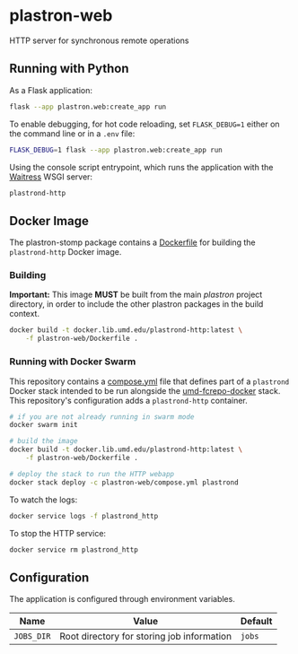 # plastron-web

HTTP server for synchronous remote operations

## Running with Python

As a Flask application: 

```bash
flask --app plastron.web:create_app run
```

To enable debugging, for hot code reloading, set `FLASK_DEBUG=1` either on 
the command line or in a `.env` file:

```bash
FLASK_DEBUG=1 flask --app plastron.web:create_app run
```

Using the console script entrypoint, which runs the application with the 
[Waitress] WSGI server:

```bash
plastrond-http
```

## Docker Image

The plastron-stomp package contains a [Dockerfile](Dockerfile) for
building the `plastrond-http` Docker image.

### Building

**Important:** This image **MUST** be built from the main _plastron_
project directory, in order to include the other plastron packages in the
build context.

```bash
docker build -t docker.lib.umd.edu/plastrond-http:latest \
    -f plastron-web/Dockerfile .
```

### Running with Docker Swarm

This repository contains a [compose.yml](compose.yml) file that defines 
part of a `plastrond` Docker stack intended to be run alongside the
[umd-fcrepo-docker] stack. This repository's configuration adds a
`plastrond-http` container.

```bash
# if you are not already running in swarm mode
docker swarm init

# build the image
docker build -t docker.lib.umd.edu/plastrond-http:latest \
    -f plastron-web/Dockerfile .

# deploy the stack to run the HTTP webapp
docker stack deploy -c plastron-web/compose.yml plastrond
```

To watch the logs:

```bash
docker service logs -f plastrond_http
```

To stop the HTTP service:

```bash
docker service rm plastrond_http
```

## Configuration

The application is configured through environment variables.

| Name       | Value                                      | Default |
|------------|--------------------------------------------|---------|
| `JOBS_DIR` | Root directory for storing job information | `jobs`  |

[umd-fcrepo-docker]: https://github.com/umd-lib/umd-fcrepo-docker
[Waitress]: https://pypi.org/project/waitress/
